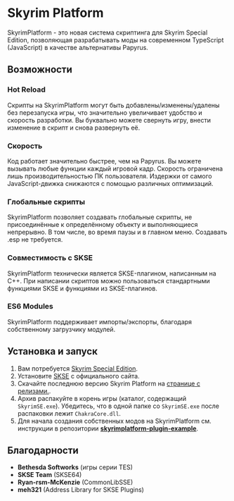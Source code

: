 # Skyrim Platform
SkyrimPlatform - это новая система скриптинга для Skyrim Special Edition, позволяющая разрабатывать моды на современном TypeScript (JavaScript) в качестве альтернативы Papyrus.

## Возможности

### Hot Reload
Скрипты на SkyrimPlatform могут быть добавлены/изменены/удалены без перезапуска игры, что значительно увеличивает удобство и скорость разработки. Вы буквально можете свернуть игру, внести изменение в скрипт и снова развернуть её.

### Скорость
Код работает значительно быстрее, чем на Papyrus. Вы можете вызывать любые функции каждый игровой кадр. Скорость ограничена лишь производительностью ПК пользователя. Издержки от самого JavaScript-движка снижаются с помощью различных оптимизаций.

### Глобальные скрипты
SkyrimPlatform позволяет создавать глобальные скрипты, не присоединённые к определённому объекту и выполняющиеся непрерывно. В том числе, во время паузы и в главном меню. Создавать .esp не требуется.

### Совместимость с SKSE
SkyrimPlatform технически является SKSE-плагином, написанным на C++. При написании скриптов можно пользоваться стандартными функциями SKSE и функциями из SKSE-плагинов.

### ES6 Modules
SkyrimPlatform поддерживает импорты/экспорты, благодаря собственному загрузчику модулей.

## Установка и запуск
1. Вам потребуется [Skyrim Special Edition](https://store.steampowered.com/app/489830/The_Elder_Scrolls_V_Skyrim_Special_Edition/).
2. Установите [SKSE](https://skse.silverlock.org/) с официального сайта.
3. Скачайте последнюю версию Skyrim Platform на [странице с релизами.](https://github.com/skyrim-multiplayer/skyrimplatform-builds/releases). 
4. Архив распакуйте в корень игры (каталог, содержащий `SkyrimSE.exe`). Убедитесь, что в одной папке со `SkyrimSE.exe` после распаковки лежит `ChakraCore.dll`.
5. Для начала создания собственных модов на SkyrimPlatform см. инструкции в репозитории **[skyrimplatform-plugin-example](https://github.com/skyrim-multiplayer/skyrimplatform-plugin-example)**.

## Благодарности

 - **Bethesda Softworks** (игры серии TES)
 - **SKSE Team** (SKSE64)
 - **Ryan-rsm-McKenzie** (CommonLibSSE)
 - **meh321** (Address Library for SKSE Plugins)